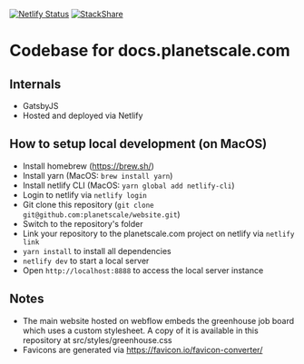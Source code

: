 [![Netlify Status](https://api.netlify.com/api/v1/badges/169b6b58-dbd7-4f25-a4fc-5906221132c8/deploy-status)](https://app.netlify.com/sites/planetscale/deploys) [![StackShare](http://img.shields.io/badge/tech-stack-0690fa.svg?style=flat)](https://stackshare.io/planetscale/docs-planetscale-com)

# Codebase for docs.planetscale.com

## Internals

- GatsbyJS
- Hosted and deployed via Netlify

## How to setup local development (on MacOS)

- Install homebrew (https://brew.sh/)
- Install yarn (MacOS: `brew install yarn`)
- Install netlify CLI (MacOS: `yarn global add netlify-cli`)
- Login to netlify via `netlify login`
- Git clone this repository (`git clone git@github.com:planetscale/website.git`)
- Switch to the repository's folder
- Link your repository to the planetscale.com project on netlify via `netlify link`
- `yarn install` to install all dependencies
- `netlify dev` to start a local server
- Open `http://localhost:8888` to access the local server instance

## Notes

- The main website hosted on webflow embeds the greenhouse job board which uses a custom stylesheet. A copy of it is available in this repository at src/styles/greenhouse.css
- Favicons are generated via https://favicon.io/favicon-converter/
